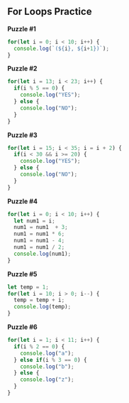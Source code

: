 ## For Loops Practice

**Puzzle #1**

```javascript
for(let i = 0; i < 10; i++) {
  console.log(`(${i}, ${i+1})`);
}
```

**Puzzle #2**

```javascript
for(let i = 13; i < 23; i++) {
  if(i % 5 == 0) {
    console.log("YES");
  } else {
    console.log("NO");
  }
}
```

**Puzzle #3**

```javascript
for(let i = 15; i < 35; i = i + 2) {
  if(i < 30 && i >= 20) {
    console.log("YES");
  } else {
    console.log("NO");
  }
}
```

**Puzzle #4**

```javascript
for(let i = 0; i < 10; i++) {
  let num1 = i;
  num1 = num1  + 3;
  num1 = num1 * 6;
  num1 = num1 - 4;
  num1 = num1 / 2;
  console.log(num1);
}
```

**Puzzle #5**

```javascript
let temp = 1;
for(let i = 10; i > 0; i--) {
  temp = temp + i;
  console.log(temp);
}
```

**Puzzle #6**

```javascript
for(let i = 1; i < 11; i++) {
  if(i % 2 == 0) {
    console.log("a");
  } else if(i % 3 == 0) {
    console.log("b");
  } else {
    console.log("z");
  }
}
```
